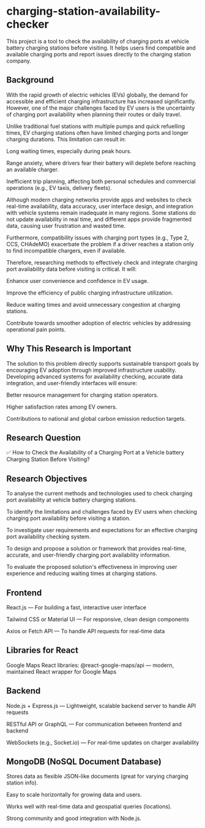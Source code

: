 # charging-station-availability-checker
This project is a tool to check the availability of charging ports at vehicle battery charging stations before visiting. It helps users find compatible and available charging ports and report issues directly to the charging station company.

## Background
With the rapid growth of electric vehicles (EVs) globally, the demand for accessible and efficient charging infrastructure has increased significantly. However, one of the major challenges faced by EV users is the uncertainty of charging port availability when planning their routes or daily travel.

Unlike traditional fuel stations with multiple pumps and quick refuelling times, EV charging stations often have limited charging ports and longer charging durations. This limitation can result in:

Long waiting times, especially during peak hours.

Range anxiety, where drivers fear their battery will deplete before reaching an available charger.

Inefficient trip planning, affecting both personal schedules and commercial operations (e.g., EV taxis, delivery fleets).

Although modern charging networks provide apps and websites to check real-time availability, data accuracy, user interface design, and integration with vehicle systems remain inadequate in many regions. Some stations do not update availability in real time, and different apps provide fragmented data, causing user frustration and wasted time.

Furthermore, compatibility issues with charging port types (e.g., Type 2, CCS, CHAdeMO) exacerbate the problem if a driver reaches a station only to find incompatible chargers, even if available.

Therefore, researching methods to effectively check and integrate charging port availability data before visiting is critical. It will:

Enhance user convenience and confidence in EV usage.

Improve the efficiency of public charging infrastructure utilization.

Reduce waiting times and avoid unnecessary congestion at charging stations.

Contribute towards smoother adoption of electric vehicles by addressing operational pain points.

## Why This Research is Important
The solution to this problem directly supports sustainable transport goals by encouraging EV adoption through improved infrastructure usability. Developing advanced systems for availability checking, accurate data integration, and user-friendly interfaces will ensure:

Better resource management for charging station operators.

Higher satisfaction rates among EV owners.

Contributions to national and global carbon emission reduction targets.

## Research Question
✅ How to Check the Availability of a Charging Port at a Vehicle battery Charging Station Before Visiting?

## Research Objectives
To analyse the current methods and technologies used to check charging port availability at vehicle battery charging stations.

To identify the limitations and challenges faced by EV users when checking charging port availability before visiting a station.

To investigate user requirements and expectations for an effective charging port availability checking system.

To design and propose a solution or framework that provides real-time, accurate, and user-friendly charging port availability information.

To evaluate the proposed solution's effectiveness in improving user experience and reducing waiting times at charging stations.

## Frontend
React.js — For building a fast, interactive user interface

Tailwind CSS or Material UI — For responsive, clean design components

Axios or Fetch API — To handle API requests for real-time data

## Libraries for React
Google Maps React libraries: @react-google-maps/api — modern, maintained React wrapper for Google Maps

## Backend
Node.js + Express.js — Lightweight, scalable backend server to handle API requests

RESTful API or GraphQL — For communication between frontend and backend

WebSockets (e.g., Socket.io) — For real-time updates on charger availability

## MongoDB (NoSQL Document Database)
Stores data as flexible JSON-like documents (great for varying charging station info).

Easy to scale horizontally for growing data and users.

Works well with real-time data and geospatial queries (locations).

Strong community and good integration with Node.js.
